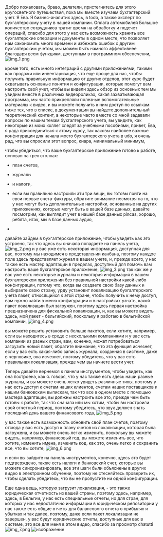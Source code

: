 Добро пожаловать, браво, делатели, пристегнитесь для этого кругосветного путешествия, пока мы вместе изучаем
бухгалтерский учет. Я Ева. Я бизнес-аналитик здесь, в todo, а также эксперт по бухгалтерскому учету в нашей компании.
Оплата автомобилей Большое количество сотрудников тратит время на обработку и подсчет операций, спасибо для этого у нас
есть возможность хранить все бухгалтерские операции и документы в одном месте, что позволяет нам сэкономить много
времени и избежать ошибок с другим бухгалтерским учетом, мы можем быть намного эффективнее благодаря всем функциям,
доступным в программном обеспечении, 
![img_1.png](img_1.png)

кроме того, есть много интеграций с другими приложениями, такими как продажи или
инвентаризация, что еще проще для нас, чтобы получить правильную информацию от других отделов, этот курс будет
охватывать основные понятия и конфигурации, которые помогут вам настроить свой учет, чтобы вы видели здесь обзор из
основных тем мы увидим вместе в различных видеороликах, какая захватывающая программа, мы часто прикрепляли полезные
вспомогательные материалы к видео, и вы можете получить к ним доступ по ссылкам ниже тех, что в списке, в документации
вы найдете дополнительный теоретический контент, а некоторые часто вместе со мной задавали вопросы по нашим темам
бухгалтерского учета, вы увидите, как некоторые из моих коллег следят за учебными пособиями, привет, Ева, я рада
присоединиться к этому курсу, так каковы наиболее важные конфигурации для начала моего бухгалтерского учета в udo, я
очень рад, что вы спросили этот вопрос, киара, минимальный минимум, 

чтобы убедиться, что ваше бухгалтерское приложение
готово к работе, основан на трех столпах: 
 - план счетов, 
 - журналы 
 - и налоги, 

 - если вы правильно настроили эти три вещи, вы
готовы пойти на свои первые счета-фактуры, обратите внимание несмотря на то, что у нас могут быть дополнительные
настройки, основанные на других приложениях, которые могут быть в вашей базе данных, давайте посмотрим, как выглядит
учет в нашей базе данных pincas, хорошо, ребята, итак, мы в базе данных аудио, 
- 
давайте зайдем в бухгалтерское
приложение, чтобы увидеть как это устроено, так что здесь вы сначала попадаете на панель учета,
![img_2.png](img_2.png)
и у вас уже есть некоторая информация, доступная для вас, поэтому мы находимся в представлении канбана, поэтому каждое поле здесь
представляет журнал в вашем учете, и, прежде всего, у нас также есть мастер адаптации в пределах, доступный для помочь
вам настроить ваше бухгалтерское приложение, 
![img_3.png](img_3.png)
так как же у вас уже есть некоторые журналы и некоторая информация в вашем
бухгалтерском приложении без правильной настройки какой-либо конфигурации, потому что, когда вы создаете свою базу
данных и выбираете свою страну, урду установит локализацию бухгалтерского учета пакет, относящийся к этой стране, чтобы
получить к нему доступ, вам нужно зайти в меню конфигурации и в настройках узнать, какой пакет локализации был загружен,
поэтому здесь первая настройка предназначена для фискальной локализации, и, как вы можете видеть здесь, мой пакет -
бельгийский, поскольку я работаю в бельгийской компании, 
![img_4.png](img_4.png)

вы можете решить установить больше пакетов, если хотите,
например, если вы находитесь в среде с несколькими компаниями и у вас есть компании из разных стран, вам, конечно, может
потребоваться загрузить новый пакет, обратите внимание, что эта функция исчезнет, если у вас есть какая-либо запись
журнала, созданная в системе, даже в черновике, она исчезнет, поэтому убедитесь, что у вас есть правильная локализация,
прежде чем вы начнете вести учет. 

Теперь давайте вернемся к панели инструментов, чтобы увидеть, как она построена, как
я. говоря, что у нас также есть здесь наши разные журналы, и вы можете очень легко увидеть различные типы, поэтому у нас
есть доступ к счетам наших клиентов, счетам наших поставщиков и нашим банковским выпискам, так что все в одном месте с
помощью мастера адаптации, вы должны настроить все это, прежде чем быть готовы к работе, так что сначала или мы хотим,
чтобы вы настроили свой отчетный период, поэтому убедитесь, что звук должен знать последний день вашего финансового
года, 
![img_5.png](img_5.png)


у вас также есть возможность обновить свой план счетов, поэтому отсюда у вас есть доступ к плану счетов из
локализации, которая была загружена, и вы можете очень легко изменить, поскольку вы можете видеть, например, финансовый
год, вы можете изменить все, что хотите, изменить имена, изменить код, как это, очень легко и сохранить все, что вы
хотите, 
![img_6.png](img_6.png)

и если вы зайдите на панель инструментов, конечно, здесь это будет подтверждено, также есть налоги и банковский
счет, которые вы можете синхронизировать, все эти шаги были объяснены в других видео в электронном обучении, поэтому не
стесняйтесь проверить их, чтобы сделать убедитесь, что вы не пропустите ни одной конфигурации. 

Еще одна вещь, которую
загрузит локализация, - это также юридическая отчетность из вашей страны, поэтому здесь, например, здесь, в Бельгии, у
нас есть специальные отчеты, но для стран, для которых у нас недостаточно информации в юридическом репозитории у нас
также есть общие отчеты для балансового отчета о прибылях и убытках и так далее, поэтому, даже если пакет локализации не
завершен, у вас будут юридические отчеты, доступные для вас в системе, это все для меня в этом видео, спасибо за
просмотр chatutti 
![img_7.png](img_7.png)
![изображение](https://github.com/ikuchmar/OdooBA/assets/94048659/26421c75-8546-416c-9450-27b0814ae9d0)


